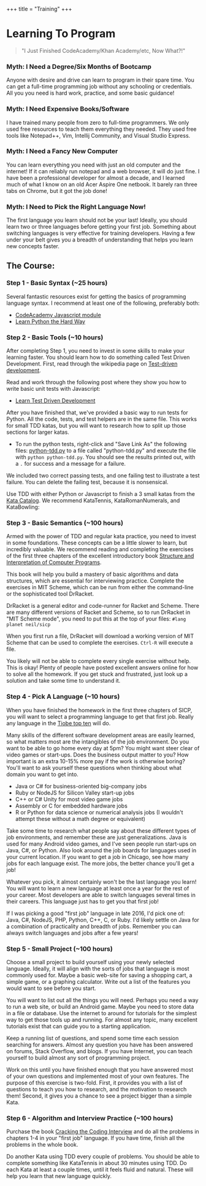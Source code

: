 +++
title = "Training"
+++

<h1 class="centereded">Learning To Program</h1>

> "I Just Finished CodeAcademy/Khan Academy/etc, Now What?!"

### Myth: I Need a Degree/Six Months of Bootcamp

Anyone with desire and drive can learn to program in their spare time. You can
get a full-time programming job without any schooling or credentials. All you
you need is hard work, practice, and some basic guidance!

### Myth: I Need Expensive Books/Software

I have trained many people from zero to full-time programmers. We only used free
resources to teach them everything they needed. They used free tools like
Notepad++, Vim, Intellij Community, and Visual Studio Express.

### Myth: I Need a Fancy New Computer

You can learn everything you need with just an old computer and the internet! If
it can reliably run notepad and a web browser, it will do just fine. I have been
a professional developer for almost a decade, and I learned much of what I know
on an old Acer Aspire One netbook. It barely ran three tabs on Chrome, but it
got the job done!

### Myth: I Need to Pick the Right Language Now!

The first language you learn should not be your last! Ideally, you should learn
two or three languages before getting your first job. Something about switching
languages is very effective for training developers. Having a few under your
belt gives you a breadth of understanding that helps you learn new concepts
faster.

## The Course:

### Step 1 - Basic Syntax (~25 hours)

Several fantastic resources exist for getting the basics of programming
language syntax. I recommend at least one of the following, preferably both:

* [CodeAcademy Javascript module](https://www.codecademy.com/learn/javascript)
* [Learn Python the Hard Way](https://learnpythonthehardway.org/)

### Step 2 - Basic Tools (~10 hours)

After completing Step 1, you need to invest in some skills to make your
learning faster. You should learn how to do something called Test Driven
Development. First, read through the wikipedia page on
[Test-driven development](https://en.wikipedia.org/wiki/Test-driven_development).

Read and work through the following post where they show you how to write
basic unit tests with Javascript:

* [Learn Test Driven Development](https://github.com/dwyl/learn-tdd)

After you have finished that, we've provided a basic way to run tests for
Python. All the code, tests, and test helpers are in the same file. This works
for small TDD katas, but you will want to research how to split up those
sections for larger katas.

* To run the python tests, right-click and "Save Link As" the following
  files: [python-tdd.py](/code/python-tdd.py) to a file called
  "python-tdd.py" and execute the file with ```python python-tdd.py```. You
  should see the results printed out, with a ```.``` for success and a
  message for a failure.

We included two correct passing tests, and one failing test to illustrate a
test failure. You can delete the failing test, because it is nonsensical.

Use TDD with either Python or Javascript to finish a 3 small katas from the
[Kata Catalog](http://codingdojo.org/cgi-bin/index.pl?KataCatalogue). We
recommend KataTennis, KataRomanNumerals, and KataBowling:

### Step 3 - Basic Semantics (~100 hours)

Armed with the power of TDD and regular kata practice, you need to invest in
some foundations. These concepts can be a little slower to learn, but incredibly
valuable. We recommend reading and completing the exercises of the first three
chapters of the excellent introductory book
[Structure and Interpretation of Computer Programs](https://mitpress.mit.edu/sicp/full-text/book/book.html).

This book will help you build a mastery of basic algorithms and data
structures, which are essential for interviewing practice. Complete the
exercises in MIT Scheme, which can be run from either the command-line or the
sophisticated tool DrRacket.

DrRacket is a general editor and code-runner for Racket and Scheme. There
are many different versions of Racket and Scheme, so to run DrRacket in "MIT
Scheme mode", you need to put this at the top of your files: ```#lang planet neil/sicp```

When you first run a file, DrRacket will download a working version of MIT
Scheme that can be used to complete the exercises. ```Ctrl-R``` will execute
a file.

You likely will not be able to complete every single exercise without help.
This is okay! Plenty of people have posted excellent answers online for how to
solve all the homework. If you get stuck and frustrated, just look up a
solution and take some time to understand it.

### Step 4 - Pick A Language (~10 hours)

When you have finished the homework in the first three chapters of SICP, you
will want to select a programming language to get that first job. Really any
language in the [Tiobe top ten](http://www.tiobe.com/tiobe-index/) will do.

Many skills of the different software development areas are easily learned, so
what matters most are the intangibles of the job environment. Do you want to be
able to go home every day at 5pm? You might want steer clear of video games or
start-ups. Does the business output matter to you? How important is an extra
10-15% more pay if the work is otherwise boring? You'll want to ask yourself
these questions when thinking about what domain you want to get into.

* Java or C# for business-oriented big-company jobs
* Ruby or NodeJS for Silicon Valley start-up jobs
* C++ or C# Unity for most video game jobs
* Assembly or C for embedded hardware jobs 
* R or Python for data science or numerical analysis jobs (I wouldn't attempt
  these without a math degree or equivalent)

Take some time to research what people say about these different types of job
environments, and remember these are just generalizations. Java is used for many
Android video games, and I've seen people run start-ups on Java, C#, or Python.
Also look around the job boards for languages used in your current location. If
you want to get a job in Chicago, see how many jobs for each language exist. The
more jobs, the better chance you'll get a job!

Whatever you pick, it almost certainly won't be the last language you learn! You
will want to learn a new language at least once a year for the rest of your
career. Most developers are able to switch languages several times in their
careers. This language just has to get you that first job!

If I was picking a good "first job" language in late 2016, I'd pick one of:
Java, C#, NodeJS, PHP, Python, C++, C, or Ruby. I'd likely settle on Java for a
combination of practicality and breadth of jobs. Remember you can always switch
languages and jobs after a few years!

### Step 5 - Small Project (~100 hours)

Choose a small project to build yourself using your newly selected language.
Ideally, it will align with the sorts of jobs that language is most commonly
used for. Maybe a basic web-site for saving a shopping cart, a simple game, or a
graphing calculator. Write out a list of the features you would want to see
before you start.

You will want to list out all the things you will need. Perhaps you need a way
to run a web site, or build an Android game. Maybe you need to store data in a
file or database. Use the internet to around for tutorials for the simplest
way to get those tools up and running. For almost any topic, many excellent
tutorials exist that can guide you to a starting application.

Keep a running list of questions, and spend some time each session searching
for answers. Almost any question you have has been answered on forums, Stack
Overflow, and blogs. If you have Internet, you can teach yourself to build
almost any sort of programming project.

Work on this until you have finished enough that you have answered most of
your own questions and implemented most of your own features. The purpose of
this exercise is two-fold. First, it provides you with a list of questions to
teach you how to research, and the motivation to research them! Second, it
gives you a chance to see a project bigger than a simple Kata.

### Step 6 - Algorithm and Interview Practice (~100 hours)

Purchase the book
[Cracking the Coding Interview](https://www.amazon.com/Cracking-Coding-Interview-Programming-Questions/dp/0984782850)
and do all the problems in chapters 1-4 in your "first job" language. If you
have time, finish all the problems in the whole book. 

Do another Kata using TDD every couple of problems. You should be able to
complete something like KataTennis in about 30 minutes using TDD. Do each Kata
at least a couple times, until it feels fluid and natural. These will help you
learn that new language quickly.


